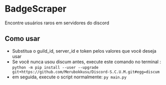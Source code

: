 # BadgeScraper


Encontre usuários raros em servidores do discord

## Como usar
- Substitua o guild_id, server_id e token pelos valores que você deseja usar
- Se você nunca usou discum antes, execute este comando no terminal : ```python -m pip install --user --upgrade git+https://github.com/Merubokkusu/Discord-S.C.U.M.git#egg=discum```
- em seguida, execute o script normalmente: ```py main.py```
